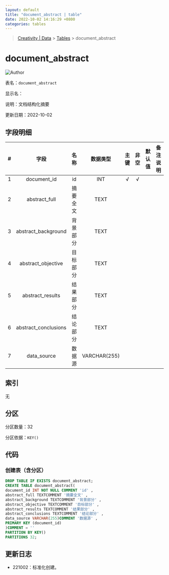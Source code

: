 ```yaml
---
layout: default
title: "document_abstract | table"
date: 2022-10-02 14:16:29 +0800
categories: tables
---
```


> [Creativity | Data](/Creativity) > [Tables](/Creativity/tables) > document_abstract

# document_abstract

![Author](https://img.shields.io/badge/Author-MarioZZJ-blue)

表名：`document_abstract`

显示名：

说明：文档结构化摘要

更新日期：2022-10-02

## 字段明细

| **#** |       **字段**       | **名称** | **数据类型** | **主键** | **非空** | **默认值** | **备注说明** |
| :---: | :------------------: | :------: | :----------: | :------: | :------: | :--------: | :----------: |
|   1   |     document_id      |    id    |     INT      |    √     |    √     |            |              |
|   2   |    abstract_full     | 摘要全文 |     TEXT     |          |          |            |              |
|   3   | abstract_background  | 背景部分 |     TEXT     |          |          |            |              |
|   4   |  abstract_objective  | 目标部分 |     TEXT     |          |          |            |              |
|   5   |   abstract_results   | 结果部分 |     TEXT     |          |          |            |              |
|   6   | abstract_conclusions | 结论部分 |     TEXT     |          |          |            |              |
|   7   |     data_source      |  数据源  | VARCHAR(255) |          |          |            |              |

## 索引

无

## 分区

分区数量：32

分区依据：`KEY()`

## 代码

### 创建表（含分区）

```SQL
DROP TABLE IF EXISTS document_abstract;
CREATE TABLE document_abstract(
document_id INT NOT NULL COMMENT 'id' ,
abstract_full TEXTCOMMENT '摘要全文' ,
abstract_background TEXTCOMMENT '背景部分' ,
abstract_objective TEXTCOMMENT '目标部分' ,
abstract_results TEXTCOMMENT '结果部分' ,
abstract_conclusions TEXTCOMMENT '结论部分' ,
data_source VARCHAR(255)COMMENT '数据源' ,
PRIMARY KEY (document_id)
)COMMENT = ''
PARTITION BY KEY()
PARTITIONS 32;
```



## 更新日志

* 221002：标准化创建。

